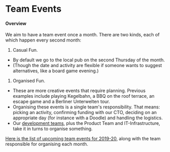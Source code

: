 # Team Events

#### Overview

We aim to have a team event once a month. There are two kinds, each of which happen every second month:

1. Casual Fun.
  - By default we go to the local pub on the second Thursday of the month.
  - (Though the date and activity are flexible if someone wants to suggest alternatives, like a board game evening.)
1. Organised Fun.
  - These are more creative events that require planning. Previous examples include playing Kegelbahn, a BBQ on the roof terrace, an escape game and a Berliner Unterwelten tour.
  - Organising these events is a single team's responsibility. That means: picking an activity, confirming funding with our CTO, deciding on an appropriate day (for instance with a Doodle) and handling the logistics.
  - Our [development teams](https://github.com/liefery/don-t-panic/wiki/Teams), plus the Product Team and IT-Infrastructure, take it in turns to organise something.

[Here is the list of upcoming team events for 2019-20](https://github.com/liefery/don-t-panic/wiki/Team-Event-Organisation-Rota), along with the team responsible for organising each month.
